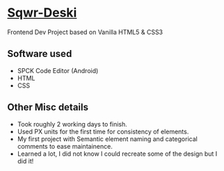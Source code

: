# [Sqwr-Deski](https://n-ce.github.io/sqwr-deski/)

Frontend Dev Project based on Vanilla HTML5 & CSS3

## Software used

- SPCK Code Editor (Android)
- HTML
- CSS

## Other Misc details

- Took roughly 2 working days to finish.
- Used PX units for the first time for consistency of elements.
- My first project with Semantic element naming and categorical comments to ease maintainence.
- Learned a lot, I did not know I could recreate some of the design but I did it!
